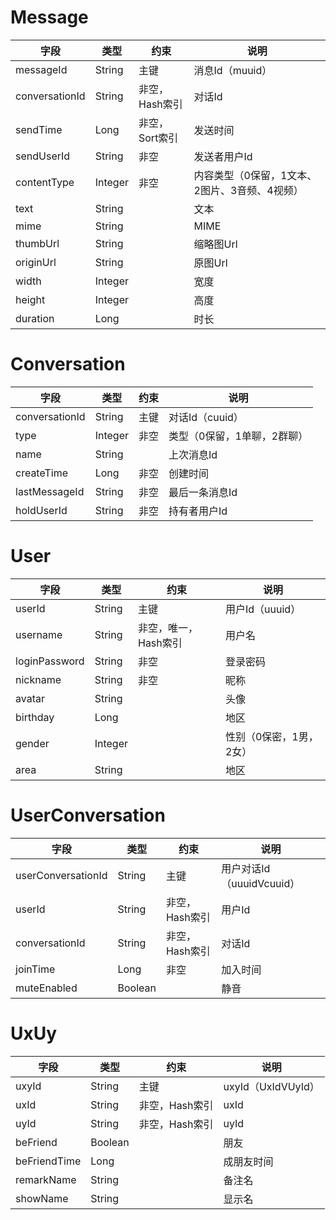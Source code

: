 # Message
| 字段  | 类型  | 约束  |  说明 |
|---|---|---|---|
| messageId  | String  | 主键  | 消息Id（muuid）  |
| conversationId  | String  | 非空，Hash索引  | 对话Id  |
| sendTime  | Long  | 非空，Sort索引  | 发送时间  |
| sendUserId  | String  | 非空  | 发送者用户Id  |
| contentType  | Integer  | 非空  | 内容类型（0保留，1文本、2图片、3音频、4视频）  |
| text  | String  |   | 文本  |
| mime  | String  |   | MIME  |
| thumbUrl  | String  |   | 缩略图Url  |
| originUrl  | String  |   | 原图Url  |
| width  | Integer  |   | 宽度  |
| height  | Integer  |   | 高度  |
| duration  | Long  |   | 时长  |

# Conversation
| 字段  | 类型  | 约束  |  说明 |
|---|---|---|---|
| conversationId  | String  | 主键  | 对话Id（cuuid）  |
| type  | Integer  | 非空  | 类型（0保留，1单聊，2群聊）  |
| name  | String  |   | 上次消息Id  |
| createTime  | Long  | 非空  | 创建时间  |
| lastMessageId  | String  | 非空  | 最后一条消息Id  |
| holdUserId  | String  | 非空  | 持有者用户Id  |

# User
| 字段  | 类型  | 约束  |  说明 |
|---|---|---|---|
| userId  | String  | 主键  | 用户Id（uuuid）  |
| username  | String  | 非空，唯一，Hash索引  | 用户名  |
| loginPassword  | String  | 非空  | 登录密码  |
| nickname  | String  | 非空  | 昵称  |
| avatar  | String  |   | 头像  |
| birthday  | Long  |   | 地区  |
| gender  | Integer  |   | 性别（0保密，1男，2女）  |
| area  | String  |   | 地区  |

# UserConversation
| 字段  | 类型  | 约束  |  说明 |
|---|---|---|---|
| userConversationId  | String  | 主键  | 用户对话Id（uuuidVcuuid）  |
| userId  | String  | 非空，Hash索引  | 用户Id  |
| conversationId  | String  | 非空，Hash索引  | 对话Id  |
| joinTime  | Long  | 非空  | 加入时间  |
| muteEnabled  | Boolean  |   | 静音  |

# UxUy
| 字段  | 类型  | 约束  |  说明 |
|---|---|---|---|
| uxyId  | String  | 主键  | uxyId（UxIdVUyId）  |
| uxId  | String  | 非空，Hash索引  | uxId  |
| uyId  | String  | 非空，Hash索引  | uyId  |
| beFriend  | Boolean  |   | 朋友  |
| beFriendTime  | Long  |   | 成朋友时间  |
| remarkName  | String  |   | 备注名  |
| showName  | String  |   | 显示名  |
